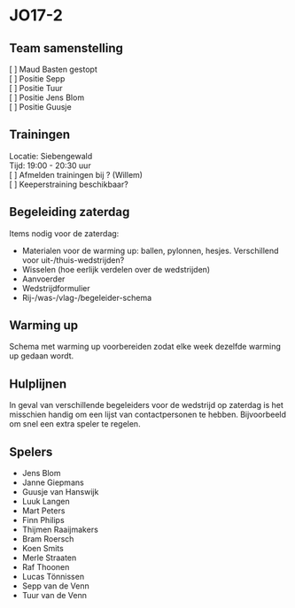 # JO17-2

## Team samenstelling

[  ] Maud Basten gestopt  
[  ] Positie Sepp  
[  ] Positie Tuur  
[  ] Positie Jens Blom  
[  ] Positie Guusje  

## Trainingen

Locatie: Siebengewald  
Tijd: 19:00 - 20:30 uur  
[  ] Afmelden trainingen bij ? (Willem)  
[  ] Keeperstraining beschikbaar?  

## Begeleiding zaterdag

Items nodig voor de zaterdag:

- Materialen voor de warming up: ballen, pylonnen, hesjes.
   Verschillend voor uit-/thuis-wedstrijden?
- Wisselen (hoe eerlijk verdelen over de wedstrijden)
- Aanvoerder
- Wedstrijdformulier
- Rij-/was-/vlag-/begeleider-schema

## Warming up

Schema met warming up voorbereiden zodat elke week dezelfde warming up gedaan wordt.

## Hulplijnen

In geval van verschillende begeleiders voor de wedstrijd op zaterdag is het misschien handig om een lijst van contactpersonen te hebben. Bijvoorbeeld om snel een extra speler te regelen.

## Spelers

- Jens Blom
- Janne Giepmans
- Guusje van Hanswijk
- Luuk Langen
- Mart Peters
- Finn Philips
- Thijmen Raaijmakers
- Bram Roersch
- Koen Smits
- Merle Straaten
- Raf Thoonen
- Lucas Tönnissen
- Sepp van de Venn
- Tuur van de Venn
